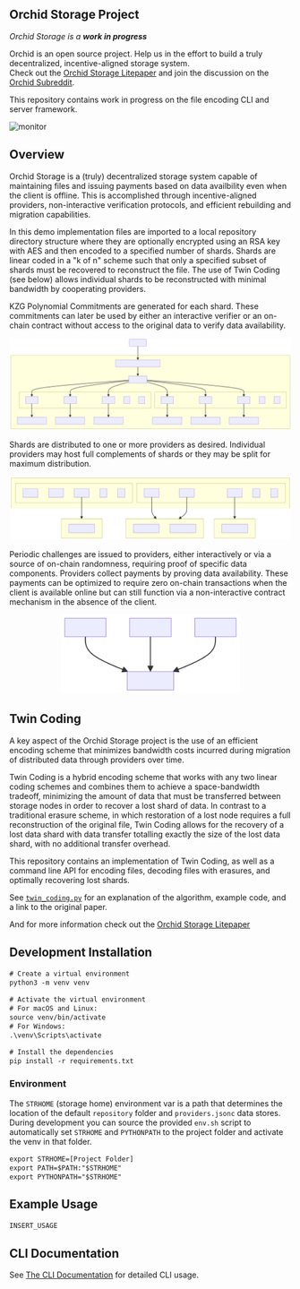 
## Orchid Storage Project 

_*Orchid Storage is a **work in progress***_

Orchid is an open source project.  Help us in the effort to build a truly decentralized, incentive-aligned
storage system.  
Check out the [Orchid Storage Litepaper](https://www.orchid.com/storage-litepaper-latest.pdf)
and join the discussion on the [Orchid Subreddit](https://www.reddit.com/r/orchid).

This repository contains work in progress on the file encoding CLI and server framework.


![monitor](docs/screen.png "Screens")


## Overview

Orchid Storage is a (truly) decentralized storage system capable of maintaining files and issuing payments based on data availbility even when the client is offline.  This is accomplished through incentive-aligned providers, non-interactive verification protocols, and efficient rebuilding and migration capabilities.

In this demo implementation files are imported to a local repository directory structure where they are optionally encrypted using an RSA key with AES and then encoded to a specified number of shards.  Shards are linear coded in a "k of n" scheme such that only a specified subset of shards must be recovered to reconstruct the file.  The use of Twin Coding (see below) allows individual shards to be reconstructed with minimal bandwidth by cooperating providers.

KZG Polynomial Commitments are generated for each shard. These commitments can later be used by either an interactive verifier or an on-chain contract without access to the original data to verify data availability. 

![Local Repository](docs/repo.svg "Local Repository")

Shards are distributed to one or more providers as desired. Individual providers may host full complements of shards or they may be split for maximum distribution.

![Providers](docs/providers.svg "Providers")

Periodic challenges are issued to providers, either interactively or via a source of on-chain randomness, requiring proof of specific data components.  Providers collect payments by proving data availability.  These payments can be optimized to require zero on-chain transactions when the client is available online but can still function via a non-interactive contract mechanism in the absence of the client.

<div style="text-align: center;">
  <img src="docs/proofs.svg" alt="Proofs" title="Proofs" width="320" />
</div>


## Twin Coding

A key aspect of the Orchid Storage project is the use of an efficient encoding scheme that minimizes
bandwidth costs incurred during migration of distributed data through providers over time.

Twin Coding is a hybrid encoding scheme that works with any two linear coding schemes and combines
them to achieve a space-bandwidth tradeoff, minimizing the amount of data that must be transferred
between storage nodes in order to recover a lost shard of data. In contrast to a traditional
erasure scheme, in which restoration of a lost node requires a full reconstruction of the original
file, Twin Coding allows for the recovery of a lost data shard with data transfer totalling exactly
the size of the lost data shard, with no additional transfer overhead.

This repository contains an implementation of Twin Coding, as well as a command line API for encoding 
files, decoding files with erasures, and optimally recovering lost shards. 

See [`twin_coding.py`](encoding/twin_coding.py) for an explanation of the algorithm, example code, and a link to the original paper.

And for more information check out the [Orchid Storage Litepaper](https://www.orchid.com/storage-litepaper-latest.pdf)

## Development Installation

```
# Create a virtual environment
python3 -m venv venv
```

```
# Activate the virtual environment
# For macOS and Linux:
source venv/bin/activate
# For Windows:
.\venv\Scripts\activate
```

```
# Install the dependencies
pip install -r requirements.txt
```

### Environment

The `STRHOME` (storage home) environment var is a path that determines the location of the default 
`repository` folder and `providers.jsonc` data stores.  During development you can source the provided 
`env.sh` script to automatically set `STRHOME` and `PYTHONPATH` to the project folder and activate the venv 
in that folder.

```
export STRHOME=[Project Folder]
export PATH=$PATH:"$STRHOME"
export PYTHONPATH="$STRHOME"
```


## Example Usage
```
INSERT_USAGE
```

## CLI Documentation
See [The CLI Documentation](cli_docs.md) for detailed CLI usage.


